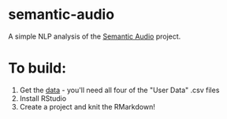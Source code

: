 # semantic-audio
A simple NLP analysis of the [Semantic Audio](http://www.semanticaudio.co.uk/) project.

# To build:
1) Get the [data](http://www.semanticaudio.co.uk/datasets/data/) - you'll need all four of the "User Data" .csv files
2) Install RStudio
3) Create a project and knit the RMarkdown!
